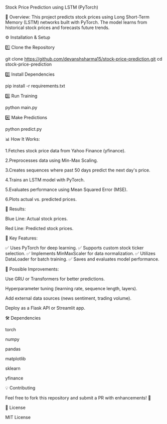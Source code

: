 Stock Price Prediction using LSTM (PyTorch)

📌 Overview: 
This project predicts stock prices using Long Short-Term Memory (LSTM) networks built with PyTorch. The model learns from historical stock prices and forecasts future trends.



⚙️ Installation & Setup

1️⃣ Clone the Repository

git clone https://github.com/devanshsharma15/stock-price-prediction.git
cd stock-price-prediction

2️⃣ Install Dependencies

pip install -r requirements.txt

3️⃣ Run Training

python main.py

4️⃣ Make Predictions

python predict.py

📊 How It Works:

1.Fetches stock price data from Yahoo Finance (yfinance).

2.Preprocesses data using Min-Max Scaling.

3.Creates sequences where past 50 days predict the next day's price.

4.Trains an LSTM model with PyTorch.

5.Evaluates performance using Mean Squared Error (MSE).

6.Plots actual vs. predicted prices.

🚀 Results:

Blue Line: Actual stock prices.

Red Line: Predicted stock prices.



📌 Key Features:

✅ Uses PyTorch for deep learning.
✅ Supports custom stock ticker selection.
✅ Implements MinMaxScaler for data normalization.
✅ Utilizes DataLoader for batch training.
✅ Saves and evaluates model performance.

🔧 Possible Improvements:

Use GRU or Transformers for better predictions.

Hyperparameter tuning (learning rate, sequence length, layers).

Add external data sources (news sentiment, trading volume).

Deploy as a Flask API or Streamlit app.

🛠️ Dependencies

torch

numpy

pandas

matplotlib

sklearn

yfinance

💡 Contributing

Feel free to fork this repository and submit a PR with enhancements! 🚀

📜 License

MIT License

